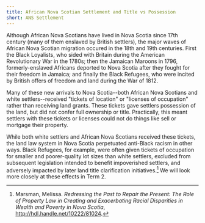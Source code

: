```yaml
---
title: African Nova Scotian Settlement and Title vs Possession
short: ANS Settlement
---
```


Although African Nova Scotians have lived in Nova Scotia since 17th century (many of them enslaved by British settlers), the major waves of African Nova Scotian migration occured in the 18th and 19th centuries. First the Black Loyalists, who sided with Britain during the American Revolutionary War in the 1780s; then the Jamaican Maroons in 1796, formerly-enslaved Africans deported to Nova Scotia after they fought for their freedom in Jamaica; and finally the Black Refugees, who were incited by British offers of freedom and land during the War of 1812. 

Many of these new arrivals to Nova Scotia--both African Nova Scotians and white settlers--received "tickets of location" or "licenses of occupation" rather than receiving land grants. These tickets gave settlers possession of the land, but did not confer full ownership or title. Practically, this meant settlers with these tickets or licenses could not do things like sell or mortgage their property. 

While both white settlers and African Nova Scotians received these tickets, the land law system in Nova Scotia perpetuated anti-Black racism in other ways. Black Refugees, for example, were often given tickets of occupation for smaller and poorer-quality lot sizes than white settlers, excluded from subsequent legislation intended to benefit impoverished settlers, and adversely impacted by later land title clarification initiatives.[^marsman] We will look more closely at these effects in Term 2. 

[^marsman]: Marsman, Melissa. *Redressing the Past to Repair the Present: The Role of Property Law in Creating and Exacerbating Racial Disparities in Wealth and Poverty in Nova Scotia*, http://hdl.handle.net/10222/81024. 
 
